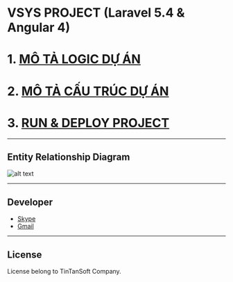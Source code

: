# VSYS PROJECT (Laravel 5.4 & Angular 4)

# 1. [MÔ TẢ LOGIC DỰ ÁN](https://github.com/TinTanNTXinh/vsys/blob/master/documents/DOC_MoTaLogic.md)

# 2. [MÔ TẢ CẤU TRÚC DỰ ÁN](https://github.com/TinTanNTXinh/vsys/blob/master/documents/DOC_MoTaCauTruc.md)

# 3. [RUN & DEPLOY PROJECT](https://github.com/TinTanNTXinh/vsys/blob/master/documents/DOC_RunAndDeploy.md)

-----------------------------------
## Entity Relationship Diagram
![alt text](https://github.com/TinTanNTXinh/vsys/blob/master/documents/ERD.jpg)

-----------------------------------
## Developer

- [Skype](ntxinh.tintansoft)
- [Gmail](ntxinh@tintansoft.com)
-----------------------------------
## License

License belong to TinTanSoft Company.
